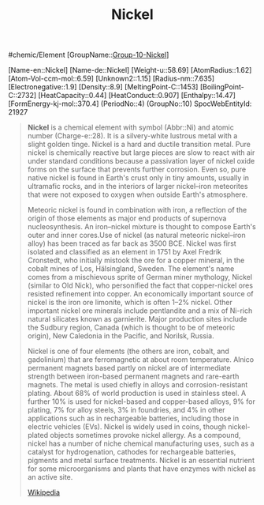 ﻿---
title: "Nickel"
type: Element

---
#chemic/Element 
[GroupName::[Group-10-Nickel](../Group-10-Nickel.md)]

[Name-en::Nickel]
[Name-de::Nickel]
[Weight-u::58.69]
[AtomRadius::1.62]
[Atom-Vol-ccm-mol::6.59]
[Unknown2::1.15]
[Radius-nm::7.635]
[Electronegative::1.9]
[Density::8.9]
[MeltingPoint-C::1453]
[BoilingPoint-C::2732]
[HeatCapacity::0.44]
[HeatConduct::0.907]
[Enthalpy::14.47]
[FormEnergy-kj-mol::370.4]
(PeriodNo::4)
(GroupNo::10)
SpocWebEntityId: 21927


> **Nickel** is a chemical element with symbol (Abbr::Ni) and atomic number (Charge-e::28). It is a silvery-white lustrous metal with a slight golden tinge. Nickel is a hard and ductile transition metal. Pure nickel is chemically reactive but large pieces are slow to react with air under standard conditions because a passivation layer of nickel oxide forms on the surface that prevents further corrosion. Even so, pure native nickel is found in Earth's crust only in tiny amounts, usually in ultramafic rocks, and in the interiors of larger nickel–iron meteorites that were not exposed to oxygen when outside Earth's atmosphere.
>
> Meteoric nickel is found in combination with iron, a reflection of the origin of those elements as major end products of supernova nucleosynthesis. An iron–nickel mixture is thought to compose Earth's outer and inner cores.Use of nickel (as natural meteoric nickel–iron alloy) has been traced as far back as 3500 BCE. Nickel was first isolated and classified as an element in 1751 by Axel Fredrik Cronstedt, who initially mistook the ore for a copper mineral, in the cobalt mines of Los, Hälsingland, Sweden. The element's name comes from a mischievous sprite of German miner mythology, Nickel (similar to Old Nick), who personified the fact that copper-nickel ores resisted refinement into copper. An economically important source of nickel is the iron ore limonite, which is often 1–2% nickel. Other important nickel ore minerals include pentlandite and a mix of Ni-rich natural silicates known as garnierite. Major production sites include the Sudbury region, Canada (which is thought to be of meteoric origin), New Caledonia in the Pacific, and Norilsk, Russia.
>
> Nickel is one of four elements (the others are iron, cobalt, and gadolinium) that are ferromagnetic at about room temperature. Alnico permanent magnets based partly on nickel are of intermediate strength between iron-based permanent magnets and rare-earth magnets. The metal is used chiefly in alloys and corrosion-resistant plating. About 68% of world production is used in stainless steel. A further 10% is used for nickel-based and copper-based alloys, 9% for plating, 7% for alloy steels, 3% in foundries, and 4% in other applications such as in rechargeable batteries, including those in electric vehicles (EVs). Nickel is widely used in coins, though nickel-plated objects sometimes provoke nickel allergy. As a compound, nickel has a number of niche chemical manufacturing uses, such as a catalyst for hydrogenation, cathodes for rechargeable batteries, pigments and metal surface treatments. Nickel is an essential nutrient for some microorganisms and plants that have enzymes with nickel as an active site.
>
> [Wikipedia](https://en.wikipedia.org/wiki/Nickel)

